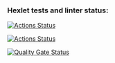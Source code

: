 ### Hexlet tests and linter status:
[![Actions Status](https://github.com/dlgv24/php-project-48/actions/workflows/hexlet-check.yml/badge.svg)](https://github.com/dlgv24/php-project-48/actions)

[![Actions Status](https://github.com/dlgv24/php-project-48/actions/workflows/tests.yml/badge.svg)](https://github.com/dlgv24/php-project-48/actions)

[![Quality Gate Status](https://sonarcloud.io/api/project_badges/measure?project=dlgv24_php-project-48&metric=alert_status)](https://sonarcloud.io/summary/new_code?id=dlgv24_php-project-48)